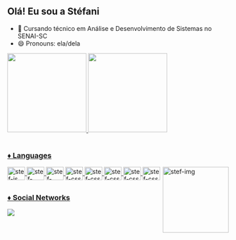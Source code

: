 ## Olá! Eu sou a Stéfani

- 🌱 Cursando técnico em Análise e Desenvolvimento de Sistemas no SENAI-SC
- 😄 Pronouns: ela/dela

<div display: inline_block>
  <a href = "https://github.com/steflemos">
 <img height="180em" src="https://github-readme-stats.vercel.app/api?username=steflemos&show_icons=true&theme=radical">
 <img height="180em" src="https://github-readme-stats.vercel.app/api/top-langs/?username=anuraghazra&layout=compact&theme=radical ">
 </div>
  
<div style="display: inline_block"><br>
  <h3>♦ Languages </h3>
  <img align = "center" alt = "stef-js" height = "30" width = "40" src= "https://cdn.jsdelivr.net/gh/devicons/devicon/icons/javascript/javascript-original.svg">
  <img align = "center" alt = "stef-html" height = "30" width = "40" src= "https://cdn.jsdelivr.net/gh/devicons/devicon/icons/html5/html5-original.svg">
  <img align = "center" alt = "stef-react" height = "30" width = "40" src= "https://cdn.jsdelivr.net/gh/devicons/devicon/icons/react/react-original.svg">
  <img align = "center" alt = "stef-css" height = "30" width = "40" src= "https://cdn.jsdelivr.net/gh/devicons/devicon/icons/css3/css3-original.svg">
  <img align = "center" alt = "stef-css" height = "30" width = "40" src= "https://cdn.jsdelivr.net/gh/devicons/devicon/icons/typescript/typescript-original.svg">
  <img align = "center" alt = "stef-css" height = "30" width = "40" src= "https://cdn.jsdelivr.net/gh/devicons/devicon/icons/mysql/mysql-original.svg">
  <img align = "center" alt = "stef-css" height = "30" width = "40" src= "https://cdn.jsdelivr.net/gh/devicons/devicon/icons/postgresql/postgresql-original.svg">
  <img align = "center" alt = "stef-css" height = "30" width = "40" src= "https://cdn.jsdelivr.net/gh/devicons/devicon/icons/nodejs/nodejs-original.svg">
  <img align = "right" alt = "stef-img"  height = "150" width = "150" src = "https://picrew.me/shareImg/org/202207/338224_qye6VaJ2.png">
</div>
  
  
 ##
 
  <div>
    <h3>♦ Social Networks</h3>
  <a href = "https://br.linkedin.com/in/stefani-ferreira-25107b222?trk=people-guest_people_search-card" target ="-blank"> <img src =          "https://img.shields.io/badge/LinkedIn-0077B5?style=for-the-badge&logo=linkedin&logoColor=white" target ="_blank" > </a>
    
    
  </div>
  
